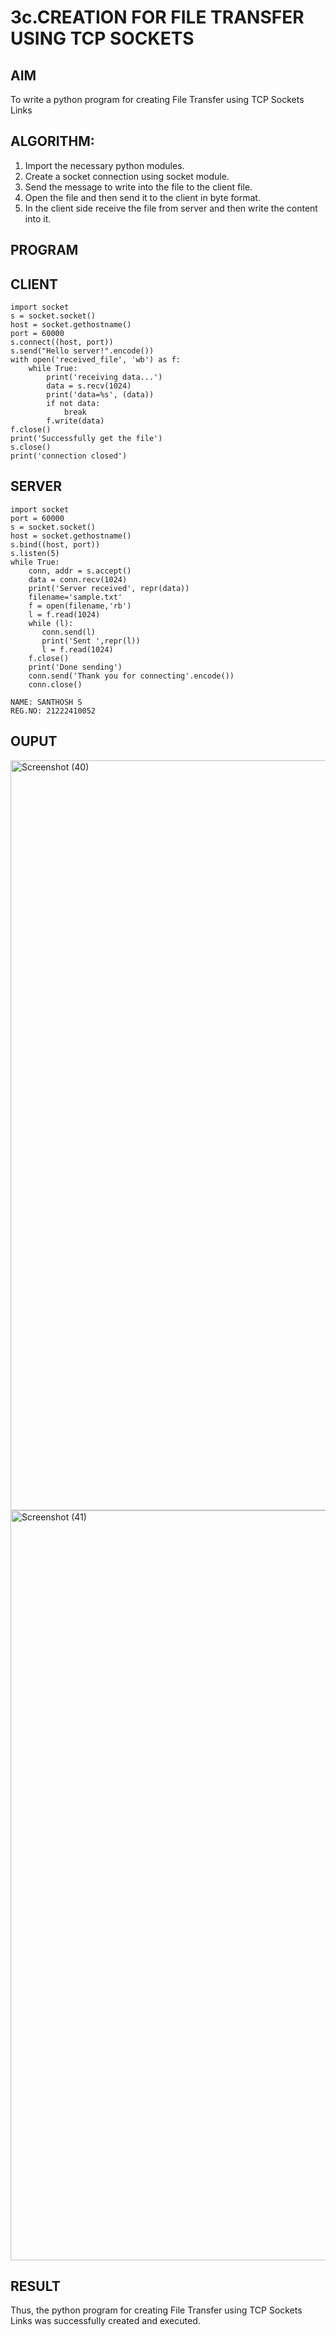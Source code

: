 # 3c.CREATION FOR FILE TRANSFER USING TCP SOCKETS
## AIM
To write a python program for creating File Transfer using TCP Sockets Links
## ALGORITHM:
1. Import the necessary python modules.
2. Create a socket connection using socket module.
3. Send the message to write into the file to the client file.
4. Open the file and then send it to the client in byte format.
5. In the client side receive the file from server and then write the content into it.
## PROGRAM
## CLIENT
```
import socket 
s = socket.socket() 
host = socket.gethostname() 
port = 60000 
s.connect((host, port)) 
s.send("Hello server!".encode()) 
with open('received_file', 'wb') as f: 
    while True: 
        print('receiving data...') 
        data = s.recv(1024) 
        print('data=%s', (data)) 
        if not data: 
            break 
        f.write(data) 
f.close() 
print('Successfully get the file') 
s.close() 
print('connection closed')
```
## SERVER
```
import socket                    
port = 60000                    
s = socket.socket()              
host = socket.gethostname()      
s.bind((host, port))            
s.listen(5)                      
while True: 
    conn, addr = s.accept()      
    data = conn.recv(1024) 
    print('Server received', repr(data)) 
    filename='sample.txt' 
    f = open(filename,'rb') 
    l = f.read(1024) 
    while (l): 
       conn.send(l) 
       print('Sent ',repr(l)) 
       l = f.read(1024) 
    f.close() 
    print('Done sending') 
    conn.send('Thank you for connecting'.encode()) 
    conn.close()
```
```
NAME: SANTHOSH S
REG.NO: 21222410052
```
## OUPUT
<img width="1920" height="1200" alt="Screenshot (40)" src="https://github.com/user-attachments/assets/844ac6a2-112a-4cba-8baa-dcf2d76e38ac" />
<img width="1920" height="1200" alt="Screenshot (41)" src="https://github.com/user-attachments/assets/ee583d89-cede-41b9-88d4-75488210023d" />


## RESULT
Thus, the python program for creating File Transfer using TCP Sockets Links was 
successfully created and executed.
